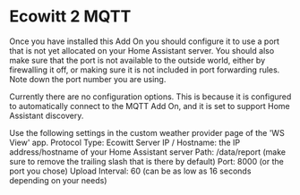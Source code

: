 # Ecowitt 2 MQTT

Once you have installed this Add On you should configure it to use a port that is not yet allocated on your Home Assistant server. You should also make sure that the port is not available to the outside world, either by firewalling it off, or making sure it is not included in port forwarding rules. Note down the port number you are using.

Currently there are no configuration options. This is because it is configured to automatically connect to the MQTT Add On, and it is set to support Home Assistant discovery.

Use the following settings in the custom weather provider page of the 'WS View' app.
Protocol Type: Ecowitt
Server IP / Hostname: the IP address/hostname of your Home Assistant server
Path: /data/report (make sure to remove the trailing slash that is there by default)
Port: 8000 (or the port you chose)
Upload Interval: 60 (can be as low as 16 seconds depending on your needs)

